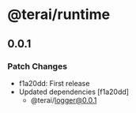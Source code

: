 # @terai/runtime

## 0.0.1

### Patch Changes

- f1a20dd: First release
- Updated dependencies [f1a20dd]
  - @terai/logger@0.0.1

